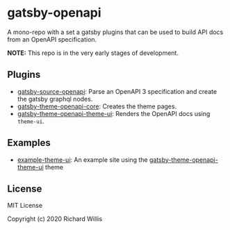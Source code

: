 # gatsby-openapi

A mono-repo with a set a gatsby plugins that can be used to build API docs from an OpenAPI specification.

__NOTE:__ This repo is in the very early stages of development.

## Plugins

- [gatsby-source-openapi](./gatsby-source-openapi): Parse an OpenAPI 3 specification and create the gatsby graphql nodes.
- [gatsby-theme-openapi-core](./gatsby-theme-openapi-core): Creates the theme pages.
- [gatsby-theme-openapi-theme-ui](./gatsby-theme-openapi-theme-ui): Renders the OpenAPI docs using `theme-ui`.

## Examples

- [example-theme-ui](./example-theme-ui): An example site using the [gatsby-theme-openapi-theme-ui]('./gatsby-theme-openapi-theme-ui) theme

## License

MIT License

Copyright (c) 2020 Richard Willis